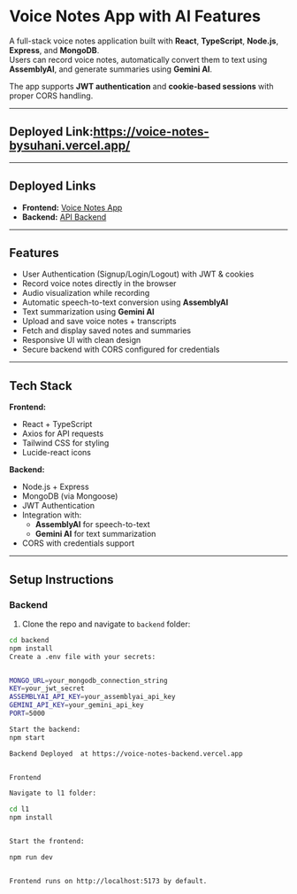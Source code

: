 # Voice Notes App with AI Features

A full-stack voice notes application built with **React**, **TypeScript**, **Node.js**, **Express**, and **MongoDB**.  
Users can record voice notes, automatically convert them to text using **AssemblyAI**, and generate summaries using **Gemini AI**.  

The app supports **JWT authentication** and **cookie-based sessions** with proper CORS handling.

---

## Deployed Link:https://voice-notes-bysuhani.vercel.app/

---

## Deployed Links

- **Frontend:** [Voice Notes App](https://voice-notes-bysuhani.vercel.app/)  
- **Backend:** [API Backend](https://voice-notes-backend.vercel.app/)


---
## Features

- User Authentication (Signup/Login/Logout) with JWT & cookies
- Record voice notes directly in the browser
- Audio visualization while recording
- Automatic speech-to-text conversion using **AssemblyAI**
- Text summarization using **Gemini AI**
- Upload and save voice notes + transcripts
- Fetch and display saved notes and summaries
- Responsive UI with clean design
- Secure backend with CORS configured for credentials

---

## Tech Stack

**Frontend:**
- React + TypeScript
- Axios for API requests
- Tailwind CSS for styling
- Lucide-react icons

**Backend:**
- Node.js + Express
- MongoDB (via Mongoose)
- JWT Authentication
- Integration with:
  - **AssemblyAI** for speech-to-text
  - **Gemini AI** for text summarization
- CORS with credentials support

---

## Setup Instructions

### Backend

1. Clone the repo and navigate to `backend` folder:

```bash
cd backend
npm install
Create a .env file with your secrets:


MONGO_URL=your_mongodb_connection_string
KEY=your_jwt_secret
ASSEMBLYAI_API_KEY=your_assemblyai_api_key
GEMINI_API_KEY=your_gemini_api_key
PORT=5000

Start the backend:
npm start

Backend Deployed  at https://voice-notes-backend.vercel.app


Frontend

Navigate to l1 folder:

cd l1
npm install


Start the frontend:

npm run dev


Frontend runs on http://localhost:5173 by default.

